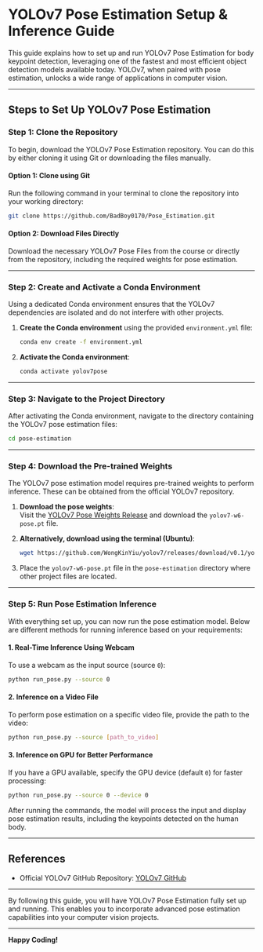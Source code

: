 
# YOLOv7 Pose Estimation Setup & Inference Guide

This guide explains how to set up and run YOLOv7 Pose Estimation for body keypoint detection, leveraging one of the fastest and most efficient object detection models available today. YOLOv7, when paired with pose estimation, unlocks a wide range of applications in computer vision.

---

## Steps to Set Up YOLOv7 Pose Estimation

### **Step 1: Clone the Repository**

To begin, download the YOLOv7 Pose Estimation repository. You can do this by either cloning it using Git or downloading the files manually.

#### **Option 1: Clone using Git**

Run the following command in your terminal to clone the repository into your working directory:

```bash
git clone https://github.com/BadBoy0170/Pose_Estimation.git
```

#### **Option 2: Download Files Directly**

Download the necessary YOLOv7 Pose Files from the course or directly from the repository, including the required weights for pose estimation.

---

### **Step 2: Create and Activate a Conda Environment**

Using a dedicated Conda environment ensures that the YOLOv7 dependencies are isolated and do not interfere with other projects.

1. **Create the Conda environment** using the provided `environment.yml` file:
   ```bash
   conda env create -f environment.yml
   ```

2. **Activate the Conda environment**:
   ```bash
   conda activate yolov7pose
   ```

---

### **Step 3: Navigate to the Project Directory**

After activating the Conda environment, navigate to the directory containing the YOLOv7 pose estimation files:

```bash
cd pose-estimation
```

---

### **Step 4: Download the Pre-trained Weights**

The YOLOv7 pose estimation model requires pre-trained weights to perform inference. These can be obtained from the official YOLOv7 repository.

1. **Download the pose weights**:  
   Visit the [YOLOv7 Pose Weights Release](https://github.com/WongKinYiu/yolov7/releases/download/v0.1/yolov7-w6-pose.pt) and download the `yolov7-w6-pose.pt` file.

2. **Alternatively, download using the terminal (Ubuntu)**:
   ```bash
   wget https://github.com/WongKinYiu/yolov7/releases/download/v0.1/yolov7-w6-pose.pt
   ```

3. Place the `yolov7-w6-pose.pt` file in the `pose-estimation` directory where other project files are located.

---

### **Step 5: Run Pose Estimation Inference**

With everything set up, you can now run the pose estimation model. Below are different methods for running inference based on your requirements:

#### **1. Real-Time Inference Using Webcam**

To use a webcam as the input source (source `0`):
```bash
python run_pose.py --source 0
```

#### **2. Inference on a Video File**

To perform pose estimation on a specific video file, provide the path to the video:
```bash
python run_pose.py --source [path_to_video]
```

#### **3. Inference on GPU for Better Performance**

If you have a GPU available, specify the GPU device (default `0`) for faster processing:
```bash
python run_pose.py --source 0 --device 0
```

After running the commands, the model will process the input and display pose estimation results, including the keypoints detected on the human body.

---

## References

- Official YOLOv7 GitHub Repository: [YOLOv7 GitHub](https://github.com/WongKinYiu/yolov7)

---

By following this guide, you will have YOLOv7 Pose Estimation fully set up and running. This enables you to incorporate advanced pose estimation capabilities into your computer vision projects.

---

**Happy Coding!**
